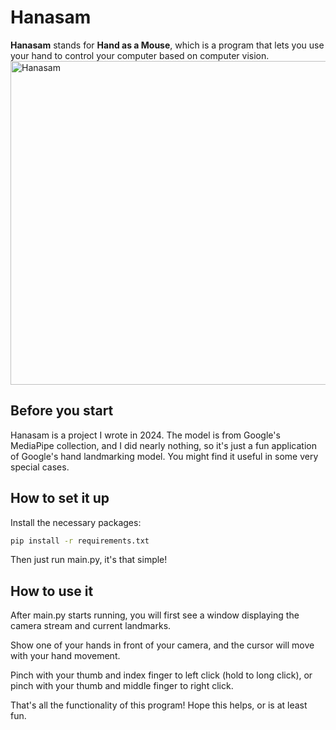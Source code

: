 # Hanasam

**Hanasam** stands for **Hand as a Mouse**, which is a program that lets you use your hand to control your computer based on computer vision.
<img width="616" height="518" alt="Hanasam" src="https://github.com/user-attachments/assets/8996d1d8-1fd2-4615-a189-856dc2c1d001" />

## Before you start
Hanasam is a project I wrote in 2024. The model is from Google's MediaPipe collection, and I did nearly nothing, so it's just a fun application of Google's hand landmarking model. You might find it useful in some very special cases.

## How to set it up
Install the necessary packages:

```bash
pip install -r requirements.txt
```

Then just run main.py, it's that simple!

## How to use it

After main.py starts running, you will first see a window displaying the camera stream and current landmarks.

Show one of your hands in front of your camera, and the cursor will move with your hand movement.

Pinch with your thumb and index finger to left click (hold to long click), or pinch with your thumb and middle finger to right click.

That's all the functionality of this program!
Hope this helps, or is at least fun.

